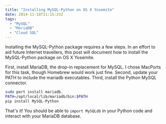 ```yaml
---
title: "Installing MySQL-Python on OS X Yosemite"
date: 2014-11-18T11:15:23Z
tags: 
  - "MySQL"
  - "MariaDB"
  - "Cloud SQL"
---
```


Installing the MySQL-Python package requires a few steps. In an effort to aid
future Internet travellers, this post will document how to install the
MySQL-Python package on OS X Yosemite.

First, install MariaDB, the drop-in replacement for MySQL. I chose MacPorts for
this task, though Homebrew would work just fine. Second, update your PATH to
include the mariadb executables. Third, install the Python MySQL connector.

```bash
sudo port install mariadb.
PATH=/opt/local/lib/mariadb/bin:$PATH
pip install MySQL-Python
```

That's it! You should be able to `import MySQLdb` in your Python code and
interact with your MariaDB database.
